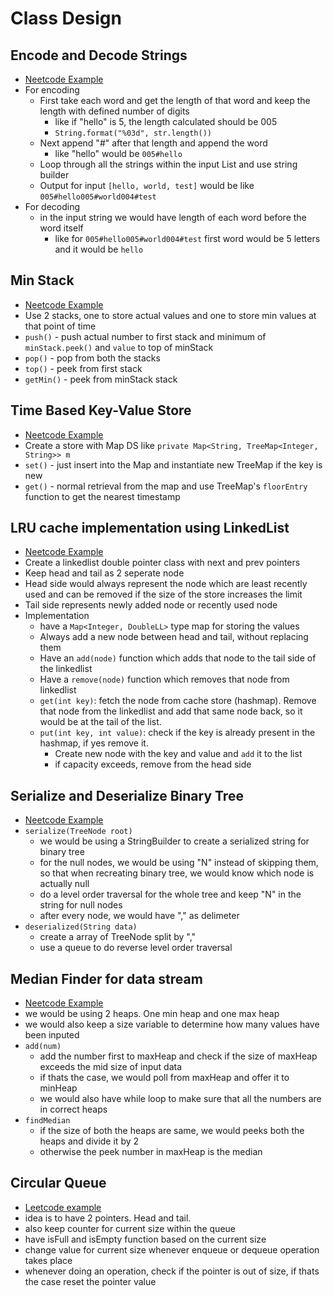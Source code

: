 # Class Design

## Encode and Decode Strings
- [Neetcode Example](https://neetcode.io/problems/string-encode-and-decode)
- For encoding
  - First take each word and get the length of that word and keep the length with defined number of digits
    - like if "hello" is 5, the length calculated should be 005
    - `String.format("%03d", str.length())`
  - Next append "#" after that length and append the word
    - like "hello" would be `005#hello` 
  - Loop through all the strings within the input List<String> and use string builder
  - Output for input `[hello, world, test]` would be like `005#hello005#world004#test`
- For decoding
  - in the input string we would have length of each word before the word itself
    - like for `005#hello005#world004#test` first word would be 5 letters and it would be `hello`

## Min Stack
- [Neetcode Example](https://neetcode.io/problems/minimum-stack)
- Use 2 stacks, one to store actual values and one to store min values at that point of time
- `push()` - push actual number to first stack and minimum of `minStack.peek()` and `value` to top of minStack
- `pop()` - pop from both the stacks
- `top()` - peek from first stack
- `getMin()` - peek from minStack stack

## Time Based Key-Value Store
- [Neetcode Example](https://neetcode.io/problems/time-based-key-value-store)
- Create a store with Map DS like `private Map<String, TreeMap<Integer, String>> m`
- `set()` - just insert into the Map and instantiate new TreeMap if the key is new
- `get()` - normal retrieval from the map and use TreeMap's `floorEntry` function to get the nearest timestamp

## LRU cache implementation using LinkedList
- [Neetcode Example](https://neetcode.io/problems/lru-cache)
- Create a linkedlist double pointer class with next and prev pointers
- Keep head and tail as 2 seperate node
- Head side would always represent the node which are least recently used and can be removed if the size of the store increases the limit
- Tail side represents newly added node or recently used node
- Implementation
  - have a `Map<Integer, DoubleLL>` type map for storing the values
  - Always add a new node between head and tail, without replacing them
  - Have an `add(node)` function which adds that node to the tail side of the linkedlist
  - Have a `remove(node)` function which removes that node from linkedlist
  - `get(int key)`: fetch the node from cache store (hashmap). Remove that node from the linkedlist and add that same node back, so it would be at the tail of the list.
  - `put(int key, int value)`: check if the key is already present in the hashmap, if yes remove it. 
    - Create new node with the key and value and `add` it to the list
    - if capacity exceeds, remove from the head side
  
## Serialize and Deserialize Binary Tree
- [Neetcode Example](https://neetcode.io/problems/serialize-and-deserialize-binary-tree)
- `serialize(TreeNode root)` 
  - we would be using a StringBuilder to create a serialized string for binary tree
  - for the null nodes, we would be using "N" instead of skipping them, so that when recreating binary tree, we would know which node is actually null
  - do a level order traversal for the whole tree and keep "N" in the string for null nodes
  - after every node, we would have "," as delimeter
- `deserialized(String data)`
  - create a array of TreeNode split by ","
  - use a queue to do reverse level order traversal

## Median Finder for data stream
- [Neetcode Example](https://neetcode.io/problems/find-median-in-a-data-stream)
- we would be using 2 heaps. One min heap and one max heap
- we would also keep a size variable to determine how many values have been inputed
- `add(num)` 
  - add the number first to maxHeap and check if the size of maxHeap exceeds the mid size of input data
  - if thats the case, we would poll from maxHeap and offer it to minHeap
  - we would also have while loop to make sure that all the numbers are in correct heaps
- `findMedian`
  - if the size of both the heaps are same, we would peeks both the heaps and divide it by 2
  - otherwise the peek number in maxHeap is the median

## Circular Queue
- [Leetcode example](https://leetcode.com/problems/design-circular-queue/description/)
- idea is to have 2 pointers. Head and tail.
- also keep counter for current size within the queue
- have isFull and isEmpty function based on the current size
- change value for current size whenever enqueue or dequeue operation takes place
- whenever doing an operation, check if the pointer is out of size, if thats the case reset the pointer value
